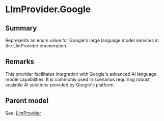 # LlmProvider.Google

## Summary

Represents an enum value for Google's large language model services in the LlmProvider enumeration.

## Remarks

This provider facilitates integration with Google's advanced AI language model capabilities.
It is commonly used in scenarios requiring robust, scalable AI solutions provided by Google's platform.

## Parent model

See: [LlmProvider](LlmProvider.md)